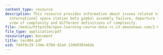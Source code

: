 ```yaml
---
content_type: resource
description: This resource provides information about issues related to complexity,
  international space station beta gimbal assembly failure, departure from conventional
  view of complexity and different definitions of complexity.
file: /media/https%3A/open-learning-course-data-rc.s3.amazonaws.com/2-882-system-design-and-analysis-based-on-ad-and-complexity-theories-spring-2005/fd4f0c29134e8704d2a4110d9383e6da_lec404.pdf
file_type: application/pdf
resourcetype: Document
title: lec404.pdf
uid: fd4f0c29-134e-8704-d2a4-110d9383e6da
---
```

